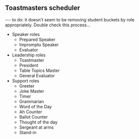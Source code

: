 Toastmasters scheduler
---


--- to do:
    it doesn't seem to be removing student buckets by role appropriately. Double check this process...


- Speaker roles
    - Prepared Speaker
    - Impromptu Speaker
    - Evaluator
- Leadership roles 
    - Toastmaster
    - President
    - Table Topics Master
    - General Evaluator
- Support roles
    - Greeter
    - Joke Master
    - Timer
    - Grammarian
    - Word of the Day
    - Ah Counter
    - Ballot Counter
    - Thought of the day
    - Sergeant at arms
    - Stand-in
